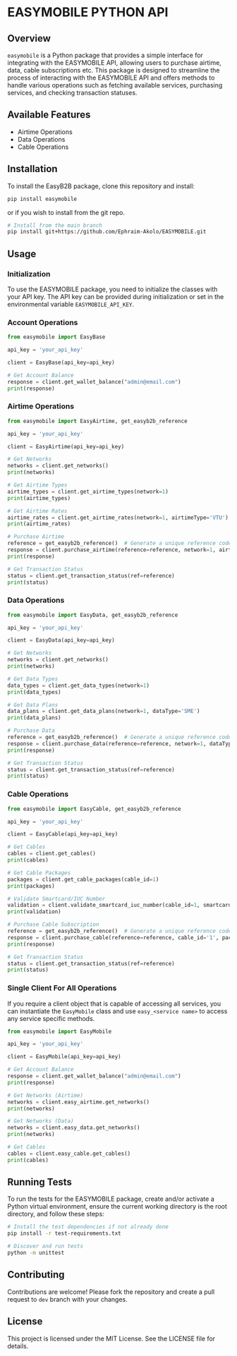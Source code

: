 # EASYMOBILE PYTHON API

## Overview

`easymobile` is a Python package that provides a simple interface for integrating with the EASYMOBILE API, allowing users to purchase airtime, data, cable subscriptions etc. This package is designed to streamline the process of interacting with the EASYMOBILE API and offers methods to handle various operations such as fetching available services, purchasing services, and checking transaction statuses.


## Available Features

- Airtime Operations
- Data Operations
- Cable Operations

## Installation

To install the EasyB2B package, clone this repository and install:

```bash
pip install easymobile
```
or if you wish to install from the git repo.

```bash
# Install from the main branch
pip install git+https://github.com/Ephraim-Akolo/EASYMOBILE.git
```

## Usage

### Initialization

To use the EASYMOBILE package, you need to initialize the classes with your API key. The API key can be provided during initialization or set in the environmental variable `EASYMOBILE_API_KEY`.

### Account Operations

```python
from easymobile import EasyBase

api_key = 'your_api_key'

client = EasyBase(api_key=api_key)

# Get Account Balance
response = client.get_wallet_balance("admin@email.com")
print(response)
```

### Airtime Operations

```python
from easymobile import EasyAirtime, get_easyb2b_reference

api_key = 'your_api_key'

client = EasyAirtime(api_key=api_key)

# Get Networks
networks = client.get_networks()
print(networks)

# Get Airtime Types
airtime_types = client.get_airtime_types(network=1)
print(airtime_types)

# Get Airtime Rates
airtime_rates = client.get_airtime_rates(network=1, airtimeType='VTU')
print(airtime_rates)

# Purchase Airtime
reference = get_easyb2b_reference()  # Generate a unique reference code
response = client.purchase_airtime(reference=reference, network=1, airtimeType='SME', amount='10', phone='08168639124')
print(response)

# Get Transaction Status
status = client.get_transaction_status(ref=reference)
print(status)
```

### Data Operations

```python
from easymobile import EasyData, get_easyb2b_reference

api_key = 'your_api_key'

client = EasyData(api_key=api_key)

# Get Networks
networks = client.get_networks()
print(networks)

# Get Data Types
data_types = client.get_data_types(network=1)
print(data_types)

# Get Data Plans
data_plans = client.get_data_plans(network=1, dataType='SME')
print(data_plans)

# Purchase Data
reference = get_easyb2b_reference()  # Generate a unique reference code
response = client.purchase_data(reference=reference, network=1, dataType='SME', planId='1', phone='08168639113')
print(response)

# Get Transaction Status
status = client.get_transaction_status(ref=reference)
print(status)
```

### Cable Operations

```python
from easymobile import EasyCable, get_easyb2b_reference

api_key = 'your_api_key'

client = EasyCable(api_key=api_key)

# Get Cables
cables = client.get_cables()
print(cables)

# Get Cable Packages
packages = client.get_cable_packages(cable_id=1)
print(packages)

# Validate Smartcard/IUC Number
validation = client.validate_smartcard_iuc_number(cable_id=1, smartcard_no='1234567890')
print(validation)

# Purchase Cable Subscription
reference = get_easyb2b_reference()  # Generate a unique reference code
response = client.purchase_cable(reference=reference, cable_id='1', package_id='1', smartcard_no='1234567890')
print(response)

# Get Transaction Status
status = client.get_transaction_status(ref=reference)
print(status)
```

### Single Client For All Operations

If you require a client object that is capable of accessing all services, you can instantiate the `EasyMobile` class and use `easy_<service name>` to access any service specific methods.

```python
from easymobile import EasyMobile

api_key = 'your_api_key'

client = EasyMobile(api_key=api_key)

# Get Account Balance
response = client.get_wallet_balance("admin@email.com")
print(response)

# Get Networks (Airtime)
networks = client.easy_airtime.get_networks()
print(networks)

# Get Networks (Data)
networks = client.easy_data.get_networks()
print(networks)

# Get Cables
cables = client.easy_cable.get_cables()
print(cables)
```

## Running Tests

To run the tests for the EASYMOBILE package, create and/or activate a Python virtual environment, ensure the current working directory is the root directory, and follow these steps:
```bash
# Install the test dependencies if not already done
pip install -r test-requirements.txt

# Discover and run tests
python -m unittest
```

## Contributing

Contributions are welcome! Please fork the repository and create a pull request to `dev` branch with your changes.

## License

This project is licensed under the MIT License. See the LICENSE file for details.
